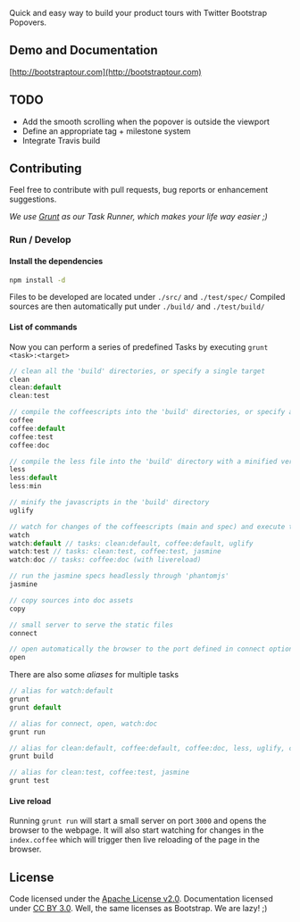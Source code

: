 Quick and easy way to build your product tours with Twitter Bootstrap Popovers.

## Demo and Documentation ##
[http://bootstraptour.com](http://bootstraptour.com)

## TODO ##
- Add the smooth scrolling when the popover is outside the viewport
- Define an appropriate tag + milestone system
- Integrate Travis build

## Contributing ##
Feel free to contribute with pull requests, bug reports or enhancement suggestions.

_We use [Grunt](http://gruntjs.com/) as our Task Runner, which makes your life way easier ;)_

### Run / Develop ###

#### Install the dependencies ####

```bash
npm install -d
```

Files to be developed are located under `./src/` and `./test/spec/`
Compiled sources are then automatically put under `./build/` and `./test/build/`

#### List of commands ####

Now you can perform a series of predefined Tasks by executing `grunt <task>:<target>`

```javascript
// clean all the 'build' directories, or specify a single target
clean
clean:default
clean:test

// compile the coffeescripts into the 'build' directories, or specify a single target
coffee
coffee:default
coffee:test
coffee:doc

// compile the less file into the 'build' directory with a minified version, or specify a single target
less
less:default
less:min

// minify the javascripts in the 'build' directory
uglify

// watch for changes of the coffeescripts (main and spec) and execute the assigned tasks, or specify a single target
watch
watch:default // tasks: clean:default, coffee:default, uglify
watch:test // tasks: clean:test, coffee:test, jasmine
watch:doc // tasks: coffee:doc (with livereload)

// run the jasmine specs headlessly through 'phantomjs'
jasmine

// copy sources into doc assets
copy

// small server to serve the static files
connect

// open automatically the browser to the port defined in connect options
open
```

There are also some _aliases_ for multiple tasks

```javascript
// alias for watch:default
grunt
grunt default

// alias for connect, open, watch:doc
grunt run

// alias for clean:default, coffee:default, coffee:doc, less, uglify, copy
grunt build

// alias for clean:test, coffee:test, jasmine
grunt test
```

#### Live reload ####

Running `grunt run` will start a small server on port `3000` and opens the browser to the webpage. It will also start watching for changes in the `index.coffee` which will trigger then live reloading of the page in the browser.


## License ##
Code licensed under the [Apache License v2.0](http://www.apache.org/licenses/LICENSE-2.0).
Documentation licensed under [CC BY 3.0](http://creativecommons.org/licenses/by/3.0/).
Well, the same licenses as Bootstrap. We are lazy! ;)